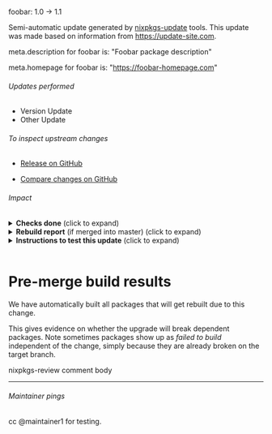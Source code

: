 foobar: 1.0 -> 1.1

Semi-automatic update generated by [nixpkgs-update](https://github.com/ryantm/nixpkgs-update) tools. This update was made based on information from https://update-site.com.



meta.description for foobar is: "Foobar package description"

meta.homepage for foobar is: "https://foobar-homepage.com"

###### Updates performed
- Version Update
- Other Update

###### To inspect upstream changes


- [Release on GitHub](https://github.com/foobar/releases)

- [Compare changes on GitHub](https://github.com/foobar/compare)


###### Impact

<details>
<summary>
<b>Checks done</b> (click to expand)
</summary>

---

- built on NixOS
- Some other check

---

</details>
<details>
<summary>
<b>Rebuild report</b> (if merged into master) (click to expand)
</summary>

```
123 total rebuild path(s)
```

</details>

<details>
<summary>
<b>Instructions to test this update</b> (click to expand)
</summary>

---


```
nix-build -A foobar https://github.com/r-ryantm/nixpkgs/archive/af39cf77a0d42a4f6771043ec54221ed.tar.gz
```

After you've downloaded or built it, look at the files and if there are any, run the binaries:
```
ls -la /nix/store/some-hash-path
ls -la /nix/store/some-hash-path/bin
```

---

</details>
<br/>



# Pre-merge build results

We have automatically built all packages that will get rebuilt due to this change.

This gives evidence on whether the upgrade will break dependent packages.
Note sometimes packages show up as _failed to build_ independent of the change, simply because they are already broken on the target branch.

nixpkgs-review comment body

---

###### Maintainer pings



cc @maintainer1 for testing.
